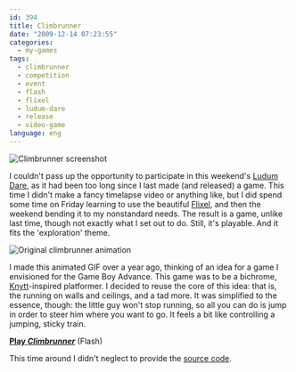 ```yaml
---
id: 394
title: Climbrunner
date: "2009-12-14 07:23:55"
categories:
  - my-games
tags:
  - climbrunner
  - competition
  - event
  - flash
  - flixel
  - ludum-dare
  - release
  - video-game
language: eng
---
```


![Climbrunner screenshot](/files/2009/12-climbrunner/climbrunnershot.png "Climbrunner screenshot")

I couldn't pass up the opportunity to participate in this weekend's [Ludum Dare](http://www.ludumdare.com/compo/), as it had been too long since I last made (and released) a game. This time I didn't make a fancy timelapse video or anything like, but I did spend some time on Friday learning to use the beautiful [Flixel](http://flixel.org/), and then the weekend bending it to my nonstandard needs. The result is a game, unlike last time, though not exactly what I set out to do. Still, it's playable. And it fits the 'exploration' theme.

![Original climbrunner animation](/files/2009/12-climbrunner/climbrunner01.gif "Original climbrunner animation")

I made this animated GIF over a year ago, thinking of an idea for a game I envisioned for the Game Boy Advance. This game was to be a bichrome, [Knytt](http://nifflas.ni2.se/index.php?page=1003Knytt)-inspired platformer. I decided to reuse the core of this idea: that is, the running on walls and ceilings, and a tad more. It was simplified to the essence, though: the little guy won't stop running, so all you can do is jump in order to steer him where you want to go. It feels a bit like controlling a jumping, sticky train.

[**Play _Climbrunner_**](//www.agj.cl/files/games/climbrunner-ld/) (Flash)

This time around I didn't neglect to provide the [source code](//www.agj.cl/files/games/climbrunner-ld/climbrunner-source.zip).
